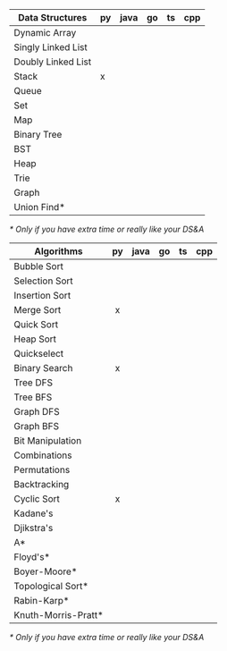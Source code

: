 | Data Structures    | py | java | go | ts | cpp |
|--------------------|----|------|----|----|-----|
| Dynamic Array      |    |      |    |    |     |
| Singly Linked List |    |      |    |    |     |
| Doubly Linked List |    |      |    |    |     |
| Stack              | x  |      |    |    |     |
| Queue              |    |      |    |    |     |
| Set                |    |      |    |    |     |
| Map                |    |      |    |    |     |
| Binary Tree        |    |      |    |    |     |
| BST                |    |      |    |    |     |
| Heap               |    |      |    |    |     |
| Trie               |    |      |    |    |     |
| Graph              |    |      |    |    |     |
| Union Find*        |    |      |    |    |     |
<i>* Only if you have extra time or really like your DS&A</i>

| Algorithms         | py | java | go | ts | cpp |
|--------------------|:--:|:----:|:--:|:--:|:---:|
| Bubble Sort        |    |      |    |    |     |
| Selection Sort     |    |      |    |    |     |
| Insertion Sort     |    |      |    |    |     |
| Merge Sort         | x  |      |    |    |     |
| Quick Sort         |    |      |    |    |     |
| Heap Sort          |    |      |    |    |     |
| Quickselect        |    |      |    |    |     |
| Binary Search      | x  |      |    |    |     |
| Tree DFS           |    |      |    |    |     |
| Tree BFS           |    |      |    |    |     |
| Graph DFS          |    |      |    |    |     |
| Graph BFS          |    |      |    |    |     |
| Bit Manipulation   |    |      |    |    |     |
| Combinations       |    |      |    |    |     |
| Permutations       |    |      |    |    |     |
| Backtracking       |    |      |    |    |     |
| Cyclic Sort        | x  |      |    |    |     |
| Kadane's           |    |      |    |    |     |
| Djikstra's         |    |      |    |    |     |
| A*                 |    |      |    |    |     |
| Floyd's*           |    |      |    |    |     |
| Boyer-Moore*       |    |      |    |    |     |
| Topological Sort*  |    |      |    |    |     |
| Rabin-Karp*        |    |      |    |    |     |
| Knuth-Morris-Pratt*|    |      |    |    |     |
<i>* Only if you have extra time or really like your DS&A</i>
